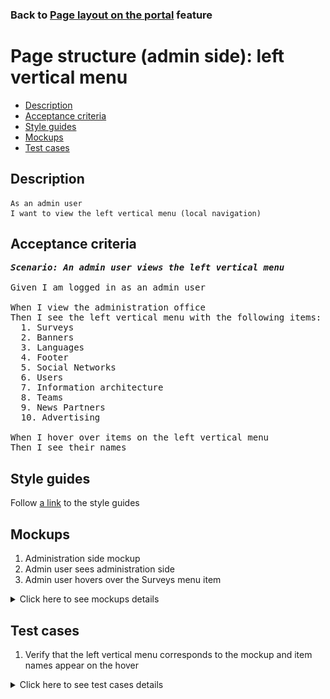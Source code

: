 ### Back to [Page layout on the portal](../../README.md) feature

# Page structure (admin side): left vertical menu

- [Description](#description)
- [Acceptance criteria](#acceptance-criteria)
- [Style guides](#style-guides)
- [Mockups](#mockups)
- [Test cases](#test-cases)

## Description

    As an admin user
    I want to view the left vertical menu (local navigation)

## Acceptance criteria

<pre>
<b><i>Scenario: An admin user views the left vertical menu</i></b>

Given I am logged in as an admin user

When I view the administration office
Then I see the left vertical menu with the following items:
  1. Surveys
  2. Banners
  3. Languages
  4. Footer
  5. Social Networks
  6. Users
  7. Information architecture
  8. Teams
  9. News Partners
  10. Advertising

When I hover over items on the left vertical menu
Then I see their names
</pre>

## Style guides

Follow [a link](https://www.figma.com/proto/0zkkf5WC77OSpvyD6YXpFE/Style-guides?page-id=0%3A1&node-id=19%3A5368&viewport=266%2C48%2C0.54&scaling=min-zoom&starting-point-node-id=19%3A5368) to the style guides

## Mockups

1. Administration side mockup
2. Admin user sees administration side
3. Admin user hovers over the Surveys menu item

<details>
  <summary>Click here to see mockups details</summary>

**1. Administration side mockup:**

![Admin user sees administration side](/desktop_application_features/project_layout/images/admin_mockup.png)

**2. Admin user sees administration side:**

![Admin user sees administration side](/desktop_application_features/project_layout/images/admin_side.png)

**3. Admin user hovers over the Surveys menu item:**

![Admin user hovers over the Surveys menu item](/desktop_application_features/project_layout/images/admin_side_left_menu_item_hover.png)

</details>

## Test cases

1. Verify that the left vertical menu corresponds to the mockup and item names appear on the hover

<details>
  <summary>Click here to see test cases details</summary>

### **#1. Verify that the left vertical menu corresponds to the mockup and item names appear on the hover**

|Preconditions|Steps|Expected result
------|-------|----------
|- Go to the Sports Hub home page</br>- Log in with admin account|1) Go to any page</br>2) Hover over any menu item|1) View that the left vertical menu corresponds to the mockup</br>2) Admin sees an item name|
</details>
